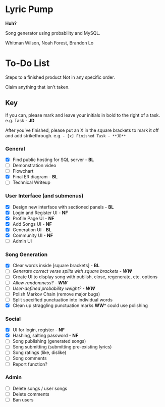 


# Lyric Pump

**Huh?**

Song generator using probability and MySQL.

Whitman Wilson, Noah Forest, Brandon Lo


# To-Do List
Steps to a finished product
Not in any specific order.

Claim anything that isn't taken.

## Key

If you can, please mark and leave your initials in bold to the right of a task.
e.g. Task - **JD**

After you've finished, please put an X in the square brackets to mark it off and add strikethrough.
e.g. `- [x] Finished Task - **JD**`

### General
- [x] Find public hosting for SQL server - **BL**
- [ ] Demonstration video
- [ ] Flowchart
- [x] Final ER diagram - **BL**
- [ ] Technical Writeup
### User Interface (and submenus)
- [x] Design new interface with sectioned panels - **BL**
- [x] Login and Register UI - **NF**
- [x] Profile Page UI - **NF**
- [x] Add Songs UI - **NF**
- [x] Generation UI - **BL**
- [x] Community UI - **NF**
- [ ] Admin UI
### Song Generation
- [x] Clear words inside [square brackets] - **BL**
- [ ] *Generate correct verse splits with square brackets - **WW***
- [ ] Create UI to display song with publish, close, regenerate, etc. options
- [ ] *Allow randomness? - **WW***
- [ ] *User-defined probability weight? - **WW***
- [ ] Polish Markov Chain (remove major bugs)
- [ ] Split specified punctuation into individual words
- [X] Clean up straggling punctuation marks **WW*** could use polishing
### Social
- [x] UI for login, register - **NF**
- [x] Hashing, salting password - **NF**
- [ ] Song publishing (generated songs)
- [ ] Song submitting (submitting pre-existing lyrics)
- [ ] Song ratings (like, dislike)
- [ ] Song comments
- [ ] Report function?
### Admin
- [ ] Delete songs / user songs
- [ ] Delete comments
- [ ] Ban users
